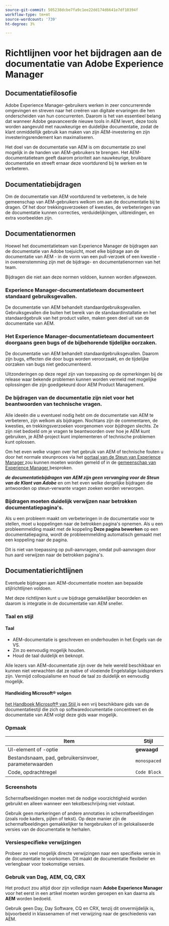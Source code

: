 ```yaml
---
source-git-commit: 505238dcbe7fa9c1ee22dd174d6641e7df10394f
workflow-type: tm+mt
source-wordcount: '739'
ht-degree: 3%

---
```

# Richtlijnen voor het bijdragen aan de documentatie van Adobe Experience Manager

## Documentatiefilosofie

Adobe Experience Manager-gebruikers werken in zeer concurrerende omgevingen en streven naar het creëren van digitale ervaringen die hen onderscheiden van hun concurrenten. Daarom is het van essentieel belang dat wanneer Adobe geavanceerde nieuwe tools in AEM levert, deze tools worden aangevuld met nauwkeurige en duidelijke documentatie, zodat de klant onmiddellijk gebruik kan maken van zijn AEM-investering en zijn investeringsrendement kan maximaliseren.

Het doel van de documentatie van AEM is om documentatie zo snel mogelijk in de handen van AEM-gebruikers te brengen. Het AEM-documentatieteam geeft daarom prioriteit aan nauwkeurige, bruikbare documentatie en streeft ernaar deze voortdurend bij te werken en te verbeteren.

## Documentatiebijdragen

Om de documentatie van AEM voortdurend te verbeteren, is de hele gemeenschap van AEM-gebruikers welkom om aan de documentatie bij te dragen. Of het door trekkingsverzoeken of kwesties, de verbeteringen van de documentatie kunnen correcties, verduidelijkingen, uitbreidingen, en extra voorbeelden zijn.

## Documentatienormen

Hoewel het documentatieteam van Experience Manager de bijdragen aan de documentatie van Adobe toejuicht, moet elke bijdrage aan de documentatie van AEM - in de vorm van een pull-verzoek of een kwestie - in overeenstemming zijn met de bijdrage- en documentatienormen van het team.

Bijdragen die niet aan deze normen voldoen, kunnen worden afgewezen.

### Experience Manager-documentatieteam documenteert standaard gebruiksgevallen.

De documentatie van AEM behandelt standaardgebruiksgevallen. Gebruiksgevallen die buiten het bereik van de standaardinstallatie en het standaardgebruik van het product vallen, maken geen deel uit van de documentatie van AEM.

### Het Experience Manager-documentatieteam documenteert doorgaans geen bugs of de bijbehorende tijdelijke oorzaken.

De documentatie van AEM behandelt standaardgebruiksgevallen. Daarom zijn bugs, effecten die door bugs worden veroorzaakt, en de tijdelijke oorzaken van bugs niet gedocumenteerd.

Uitzonderingen op deze regel zijn van toepassing op de opmerkingen bij de release waar bekende problemen kunnen worden vermeld met mogelijke oplossingen die zijn goedgekeurd door AEM Product Management.

### De bijdragen van de documentatie zijn niet voor het beantwoorden van technische vragen.

Alle ideeën die u eventueel nodig hebt om de documentatie van AEM te verbeteren, zijn welkom als bijdragen. Nochtans zijn de commentaren, de kwesties, en trekkingsverzoeken voorgenomen voor *bijdragen* slechts. Ze zijn niet bedoeld om je vragen te beantwoorden over hoe je AEM kunt gebruiken, je AEM-project kunt implementeren of technische problemen kunt oplossen.

Om het even welke vragen over het gebruik van AEM of technische fouten u door het normale steunproces via het [ portaal van de Steun van Experience Manager ](https://experienceleague.adobe.com/?support-solution=Experience+Manager#home) zou kunnen moeten worden gemeld of in de [ gemeenschap van Experience Manager ](https://experienceleaguecommunities.adobe.com/t5/adobe-experience-manager/ct-p/adobe-experience-manager-community) besproken.

***de documentatiebijdragen van AEM zijn geen vervanging voor de Steun van de Klant van Adobe*** en om het even welke dergelijke bijdragen die antwoorden op steun-verwante vragen zoeken worden verworpen.

### Bijdragen moeten duidelijk verwijzen naar betrokken documentatiepagina&#39;s.

Als u een probleem maakt om verbeteringen in de documentatie voor te stellen, moet u koppelingen naar de betrokken pagina&#39;s opnemen. Als u een probleemmelding maakt met de koppeling **Deze pagina bewerken** op een documentatiepagina, wordt de probleemmelding automatisch gemaakt met een koppeling naar de pagina.

Dit is niet van toepassing op pull-aanvragen, omdat pull-aanvragen door hun aard verwijzen naar de betrokken pagina&#39;s.

## Documentatierichtlijnen

Eventuele bijdragen aan AEM-documentatie moeten aan bepaalde stijlrichtlijnen voldoen.

Met deze richtlijnen kunt u uw bijdrage gemakkelijker beoordelen en daarom is integratie in de documentatie van AEM sneller.

### Taal en stijl

#### Taal

* AEM-documentatie is geschreven en onderhouden in het Engels van de VS.
* Zin zo eenvoudig mogelijk houden.
* Houd de taal duidelijk en beknopt.

Alle lezers van AEM-documentatie zijn over de hele wereld beschikbaar en kunnen niet verwachten dat ze native of vloeiende Engelstalige luidsprekers zijn. Vermijd colloquialisme en houd de taal zo duidelijk en eenvoudig mogelijk.

#### Handleiding Microsoft® volgen

[ het Handboek Microsoft® van Stijl ](https://learn.microsoft.com/en-us/style-guide/welcome/) is een vrij beschikbare gids van de documentatiestijl die zich op softwaredocumentatie concentreert en de documentatie van AEM volgt deze gids waar mogelijk.

### Opmaak

| Item | Stijl |
|---|---|
| UI-element of -optie | **gewaagd** |
| Bestandsnaam, pad, gebruikersinvoer, parameterwaarden | `monospaced` |
| Code, opdrachtregel | ```Code Block``` |

### Screenshots

Schermafbeeldingen moeten met de nodige voorzichtigheid worden gebruikt en alleen wanneer een tekstbeschrijving niet volstaat.

Gebruik geen markeringen of andere annotaties in schermafbeeldingen (zoals rode kaders, pijlen of tekst). Op deze manier zijn de schermafbeeldingen gemakkelijker te hergebruiken of in gelokaliseerde versies van de documentatie te herhalen.

### Versiespecifieke verwijzingen

Probeer zo veel mogelijk directe verwijzingen naar een specifieke versie in de documentatie te voorkomen. Dit maakt de documentatie flexibeler en verlengbaar voor toekomstige versies.

### Gebruik van Dag, AEM, CQ, CRX

Het product zou altijd door zijn volledige naam **Adobe Experience Manager** voor het eerst in een artikel moeten worden geroepen en kan daarna als **AEM** worden bedoeld.

Gebruik geen Day, Day Software, CQ en CRX, tenzij dit onvermijdelijk is, bijvoorbeeld in klassenamen of met verwijzing naar de geschiedenis van AEM.
